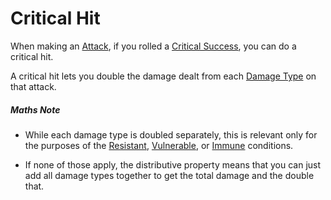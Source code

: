 # Critical Hit

When making an [Attack](../Attack.md), if you rolled a [Critical Success](Critical%20Success.md), you can do a critical hit.

A critical hit lets you double the damage dealt from each [Damage Type](../../Damage%20Types/!Damage%20Types.md) on that attack.

##### Maths Note

* While each damage type is doubled separately, this is relevant only for the purposes of the [Resistant](../../Conditions/Resistant.md), [Vulnerable](../../Conditions/Vulnerable.md), or [Immune](../../Conditions/Immune.md) conditions.

* If none of those apply, the distributive property means that you can just add all damage types together to get the total damage and the double that.
